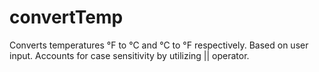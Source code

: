 # convertTemp
Converts temperatures °F to °C and °C to °F respectively.
Based on user input. Accounts for case sensitivity by utilizing || operator.
